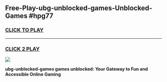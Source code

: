
## Free-Play-ubg-unblocked-games-Unblocked-Games #hpg77
<h3>
<a href="https://news.freeplayer.one?title=ubg-unblocked-games&ref=8M">CLICK TO PLAY</a></h3>
<hr>

<h3>
<a href="https://news.freeplayer.one?title=ubg-unblocked-games&ref=8M">CLICK 2 PLAY</a>
  
</h3>

<a href="https://news.freeplayer.one?title=ubg-unblocked-games&ref=8M"><img src="https://clearcache.store/games.png"></a>


**ubg-unblocked-games games unblocked: Your Gateway to Fun and Accessible Online Gaming**
